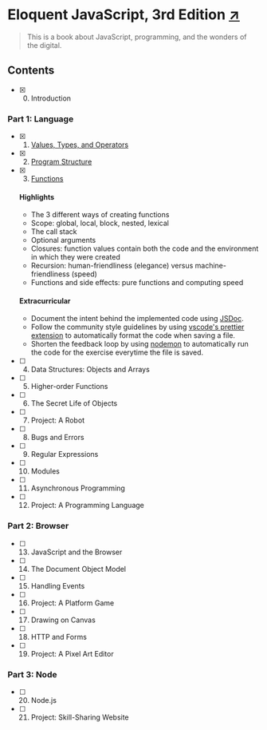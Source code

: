 # Eloquent JavaScript, 3rd Edition [↗][book]

> This is a book about JavaScript, programming, and the wonders of the digital.

## Contents

- [x] 0. Introduction

### Part 1: Language

- [x] 1. [Values, Types, and Operators][ch01]
- [x] 2. [Program Structure][ch02]
- [x] 3. [Functions][ch03]

  #### Highlights

  - The 3 different ways of creating functions
  - Scope: global, local, block, nested, lexical
  - The call stack
  - Optional arguments
  - Closures: function values contain both the code and the environment in which
    they were created
  - Recursion: human-friendliness (elegance) versus machine-friendliness (speed)
  - Functions and side effects: pure functions and computing speed

  #### Extracurricular

  - Document the intent behind the implemented code using [JSDoc].
  - Follow the community style guidelines by using
    [vscode's prettier extension][vscode-prettier] to automatically format the
    code when saving a file.
  - Shorten the feedback loop by using [nodemon] to automatically run the code
    for the exercise everytime the file is saved.

- [ ] 4. Data Structures: Objects and Arrays
- [ ] 5. Higher-order Functions
- [ ] 6. The Secret Life of Objects
- [ ] 7. Project: A Robot
- [ ] 8. Bugs and Errors
- [ ] 9. Regular Expressions
- [ ] 10. Modules
- [ ] 11. Asynchronous Programming
- [ ] 12. Project: A Programming Language

### Part 2: Browser

- [ ] 13. JavaScript and the Browser
- [ ] 14. The Document Object Model
- [ ] 15. Handling Events
- [ ] 16. Project: A Platform Game
- [ ] 17. Drawing on Canvas
- [ ] 18. HTTP and Forms
- [ ] 19. Project: A Pixel Art Editor

### Part 3: Node

- [ ] 20. Node.js
- [ ] 21. Project: Skill-Sharing Website

  [book]: https://eloquentjavascript.net/
  [ch01]: https://eloquentjavascript.net/01_values.html
  [ch02]: https://eloquentjavascript.net/02_program_structure.html
  [ch03]: https://eloquentjavascript.net/03_functions.html

  [JSDoc]: https://en.wikipedia.org/wiki/JSDoc
  [vscode-prettier]: https://marketplace.visualstudio.com/items?itemName=esbenp.prettier-vscode
  [nodemon]: https://nodemon.io/
